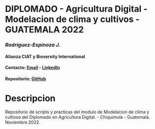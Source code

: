 # DIPLOMADO - Agricultura Digital - Modelacion de clima y cultivos - GUATEMALA 2022
### *Rodriguez-Espinoza J.*
#### Alianza CIAT y Bioversity International
#### Contacto: [Email](mailto:j.r.espinosa@cgiar.org) - [LinkedIn](https://www.linkedin.com/in/jeferson-rodriguez-espinoza-24749625/)
#### Repositorio: [GitHub](https://github.com/jrodriguez88/cropmodel_guatemala2022)

# Descripcion 
Repositorio de scripts y practicas del modulo de Modelacion de clima y cultivos del Diplomado en Agricultura Digital. - Chiquimula - Guatemala.
Noviembre 2022.
